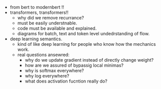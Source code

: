 
- from bert to modernbert !!
- transformers, transformers!!
	- why did we remove recurrance?
	- must be easily understnable.
	- code must be available and explained.
	- diagrams for batch, text and token level undedrstanding of flow.
- deep learning semantics. 
	- kind of like deep learning for people who know how the mechanics work.
	- real questions ansewred:
		- why do we update gradient instead of directly change weight?
		- how are we assured of bypassig local minimas?
		- why is softmax everywhere?
		- why log everywhere?
		- what does activation fucntion really do?
	

